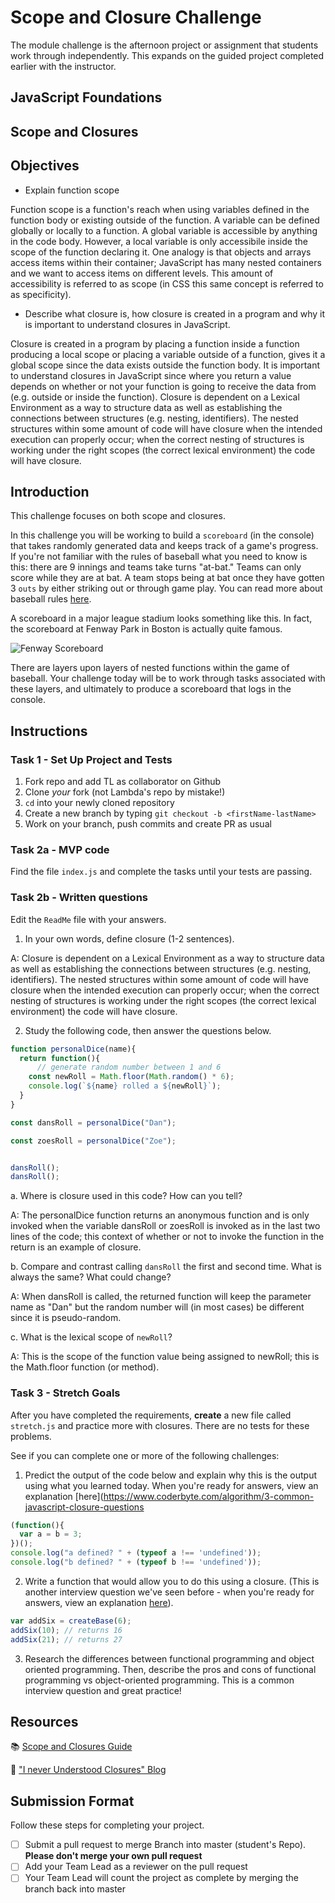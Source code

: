 # Scope and Closure Challenge

The module challenge is the afternoon project or assignment that students work through independently. This expands on the guided project completed earlier with the instructor.

## JavaScript Foundations

## Scope and Closures

## Objectives

- Explain function scope

Function scope is a function's reach when using variables defined in the function body
or existing outside of the function. A variable can be defined globally or locally to a function.
A global variable is accessible by anything in the code body. However, a local variable is 
only accessibile inside the scope of the function declaring it. One analogy is that objects and arrays access 
items within their container; JavaScript has many nested containers and we want to access items
on different levels. This amount of accessibility is referred to as scope (in CSS this same concept is referred to as specificity). 

- Describe what closure is, how closure is created in a program and why it is important to understand closures in JavaScript.

Closure is created in a program by placing a function inside a function producing a local scope
or placing a variable outside of a function, gives it a global scope
since the data exists outside the function body. It is important to understand closures in JavaScript 
since where you return a value depends on whether or not your function is going to receive the data from 
(e.g. outside or inside the function). Closure is dependent on a Lexical Environment as a way to structure 
data as well as establishing the connections between structures (e.g. nesting, identifiers). The nested structures 
within some amount of code will have closure when the intended execution can properly occur; when the correct nesting
of structures is working under the right scopes (the correct lexical environment) the code will have closure.

## Introduction

This challenge focuses on both scope and closures.

In this challenge you will be working to build a `scoreboard` (in the console) that takes randomly generated data and keeps track of a game's progress. If you're not familiar with the rules of baseball what you need to know is this: there are 9 innings and teams take turns "at-bat." Teams can only score while they are at bat. A team stops being at bat once they have gotten 3 `outs` by either striking out or through game play. You can read more about baseball rules [here](https://www.rulesofsport.com/sports/baseball.html).

A scoreboard in a major league stadium looks something like this. In fact, the scoreboard at Fenway Park in Boston is actually quite famous. 

![Fenway Scoreboard](https://storage.googleapis.com/afs-prod/media/media:e959506330fd4e5890023c93cfbaac55/800.jpeg)

There are layers upon layers of nested functions within the game of baseball. Your challenge today will be to work through tasks associated with these layers, and ultimately to produce a scoreboard that logs in the console.

## Instructions

### Task 1 - Set Up Project and Tests

1. Fork repo and add TL as collaborator on Github
2. Clone _your_ fork (not Lambda's repo by mistake!)
3. `cd` into your newly cloned repository
4. Create a new branch by typing `git checkout -b <firstName-lastName>`
5. Work on your branch, push commits and create PR as usual

### Task 2a - MVP code

Find the file `index.js` and complete the tasks until your tests are passing.

### Task 2b - Written questions

Edit the `ReadMe` file with your answers.

1. In your own words, define closure (1-2 sentences).

A: Closure is dependent on a Lexical Environment as a way to structure data as well as establishing the connections
between structures (e.g. nesting, identifiers). The nested structures within some amount of code will have closure 
when the intended execution can properly occur; when the correct nesting of structures is working under the right
scopes (the correct lexical environment) the code will have closure.

2. Study the following code, then answer the questions below.

```js
function personalDice(name){
  return function(){
      // generate random number between 1 and 6
    const newRoll = Math.floor(Math.random() * 6);
    console.log(`${name} rolled a ${newRoll}`);
  }
}

const dansRoll = personalDice("Dan");

const zoesRoll = personalDice("Zoe");


dansRoll();
dansRoll();
```

a. Where is closure used in this code? How can you tell?

A: The personalDice function returns an anonymous function and is only invoked when the variable dansRoll or
   zoesRoll is invoked as in the last two lines of the code; this context of whether or not to invoke the
   function in the return is an example of closure.

b. Compare and contrast calling `dansRoll` the first and second time. What is always the same? What could change?

A: When dansRoll is called, the returned function will keep the parameter name as "Dan" but the random number
   will (in most cases) be different since it is pseudo-random.

c. What is the lexical scope of `newRoll`? 

A: This is the scope of the function value being assigned to newRoll; this is the Math.floor function (or method).

### Task 3 - Stretch Goals

After you have completed the requirements, **create** a new file called `stretch.js` and practice more with closures. There are no tests for these problems.

See if you can complete one or more of the following challenges:

1. Predict the output of the code below and explain why this is the output using what you learned today. When you're ready for answers, view an explanation [here](https://www.coderbyte.com/algorithm/3-common-javascript-closure-questions

```js
(function(){
  var a = b = 3;
})();
console.log("a defined? " + (typeof a !== 'undefined'));
console.log("b defined? " + (typeof b !== 'undefined'));
```

2. Write a function that would allow you to do this using a closure. (This is another interview question we've seen before - when you're ready for answers, view an explanation [here](https://www.coderbyte.com/algorithm/3-common-javascript-closure-questions)).

```js
var addSix = createBase(6);
addSix(10); // returns 16
addSix(21); // returns 27
```

3. Research the differences between functional programming and object oriented programming. Then, describe the pros and cons of functional programming vs object-oriented programming. This is a common interview question and great practice!



## Resources

📚 [Scope and Closures Guide](https://css-tricks.com/javascript-scope-closures/)

🧠 ["I never Understood Closures" Blog](https://medium.com/dailyjs/i-never-understood-javascript-closures-9663703368e8)

## Submission Format

Follow these steps for completing your project.

- [ ] Submit a pull request to merge <firstName-lastName> Branch into master (student's  Repo). **Please don't merge your own pull request**
- [ ] Add your Team Lead as a reviewer on the pull request
- [ ] Your Team Lead will count the project as complete by merging the branch back into master
